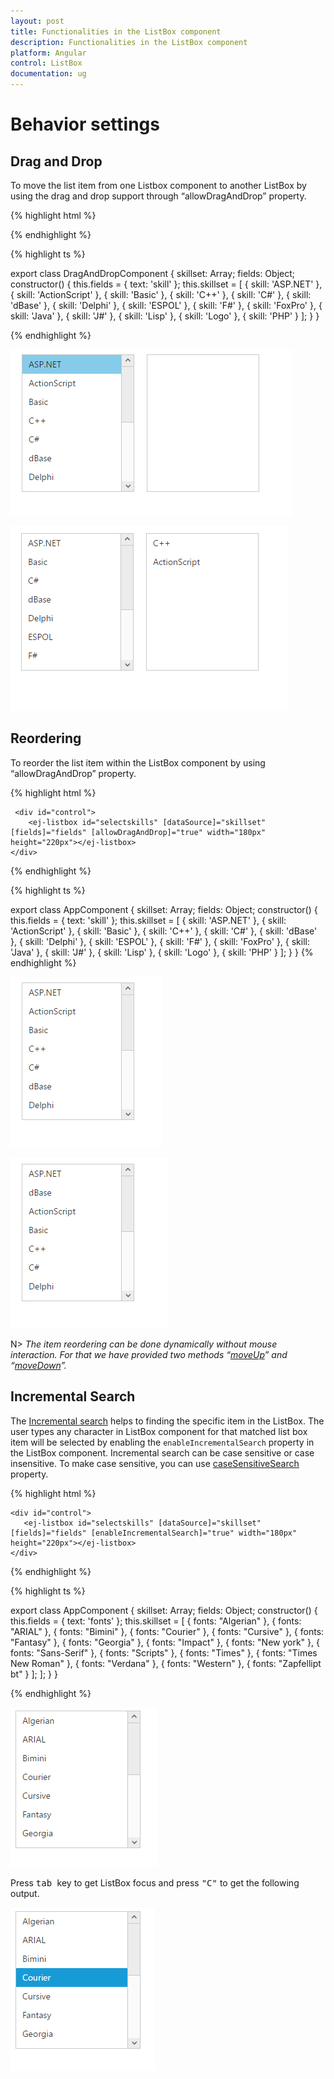 ```yaml
---
layout: post
title: Functionalities in the ListBox component
description: Functionalities in the ListBox component
platform: Angular
control: ListBox
documentation: ug
---
```

# Behavior settings

## Drag and Drop

To move the list item from one Listbox component to another ListBox by using the drag and drop support through “allowDragAndDrop” property.

{% highlight html %}

   <div class="frame">
            <div class="contents">
                <ej-listbox id="selectskills" [dataSource]="skillset" [fields]="fields" [allowDragAndDrop]="true" width="180px" height="220px"></ej-listbox>
            </div>
            <div class="contents">
                <ej-listbox id="selected" [allowDragAndDrop]="true" width="180px" height="220px"></ej-listbox>
            </div>
    </div>

{% endhighlight %}

{% highlight ts %}

export class DragAndDropComponent {
    skillset: Array<any>;
    fields: Object;
    constructor() {
        this.fields = { text: 'skill' };
        this.skillset = [
            { skill: 'ASP.NET' }, { skill: 'ActionScript' }, { skill: 'Basic' },
            { skill: 'C++' }, { skill: 'C#' }, { skill: 'dBase' }, { skill: 'Delphi' },
            { skill: 'ESPOL' }, { skill: 'F#' }, { skill: 'FoxPro' }, { skill: 'Java' },
            { skill: 'J#' }, { skill: 'Lisp' }, { skill: 'Logo' }, { skill: 'PHP' }
        ];
    }
}

{% endhighlight %}

![](Drag-and-drop_images\Drag-and-drop_img1.png)

![](Drag-and-drop_images\Drag-and-drop_img2.png)

## Reordering

To reorder the list item within the ListBox component by using “allowDragAndDrop” property.

{% highlight html %}
  
     <div id="control">
        <ej-listbox id="selectskills" [dataSource]="skillset" [fields]="fields" [allowDragAndDrop]="true" width="180px" height="220px"></ej-listbox>
    </div>	

{% endhighlight %}

{% highlight ts %}

export class AppComponent {
    skillset: Array<any>;
    fields: Object;
    constructor() {
        this.fields = { text: 'skill' };
        this.skillset = [
            { skill: 'ASP.NET' }, { skill: 'ActionScript' }, { skill: 'Basic' },
            { skill: 'C++' }, { skill: 'C#' }, { skill: 'dBase' }, { skill: 'Delphi' },
            { skill: 'ESPOL' }, { skill: 'F#' }, { skill: 'FoxPro' }, { skill: 'Java' },
            { skill: 'J#' }, { skill: 'Lisp' }, { skill: 'Logo' }, { skill: 'PHP' }
        ];
    }
}
{% endhighlight %}

![](Drag-and-drop_images\Drag-and-drop_img3.png)

![](Drag-and-drop_images\Drag-and-drop_img4.png)

N> _The item reordering can be done dynamically without mouse interaction. For that we have provided two methods “[moveUp](http://help.syncfusion.com/js/api/ejlistbox#methods:moveup)” and “[moveDown](http://help.syncfusion.com/js/api/ejlistbox#methods:movedown)”._

## Incremental Search

The [Incremental search](https://en.wikipedia.org/wiki/Incremental_search) helps to finding the specific item in the ListBox. The user types any character in ListBox component for that matched list box item will be selected by enabling the `enableIncrementalSearch` property in the ListBox component. Incremental search can be case sensitive or case insensitive. To make case sensitive, you can use [caseSensitiveSearch](https://help.syncfusion.com/api/js/ejlistbox#members:casesensitivesearch) property. 

{% highlight html %}

    <div id="control">
       <ej-listbox id="selectskills" [dataSource]="skillset" [fields]="fields" [enableIncrementalSearch]="true" width="180px" height="220px"></ej-listbox>
    </div> 

{% endhighlight %}

{% highlight ts %}

export class AppComponent {
    skillset: Array<any>;
    fields: Object;
    constructor() {
        this.fields = { text: 'fonts' };
        this.skillset = [
            { fonts: "Algerian" },
            { fonts: "ARIAL" }, { fonts: "Bimini" }, { fonts: "Courier" },
            { fonts: "Cursive" }, { fonts: "Fantasy" }, { fonts: "Georgia" }, { fonts: "Impact" },
            { fonts: "New york" }, { fonts: "Sans-Serif" }, { fonts: "Scripts" }, { fonts: "Times" },
            { fonts: "Times New Roman" }, { fonts: "Verdana" }, { fonts: "Western" }, { fonts: "Zapfellipt bt" }
        ];
        ];
    }
}

{% endhighlight %}

![](Keyboard-interaction_images\Keyboard-interaction_img1.png)

Press <kbd> tab </kbd> key to get ListBox focus and press <kbd>"C"</kbd> to get the following output.

![](Keyboard-interaction_images\Keyboard-interaction_img2.png)





